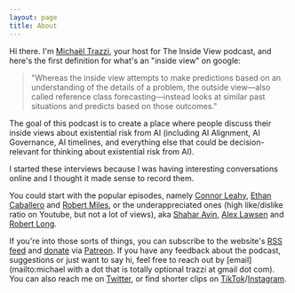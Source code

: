 ```yaml
---
layout: page
title: About
---
```


Hi there. I'm [Michaël Trazzi](https://michaeltrazzi.com), your host for The Inside View podcast, and here's the first definition for what's an "inside view" on google:

> "Whereas the inside view attempts to make predictions based on an understanding of the details of a problem, the outside view—also called reference class forecasting—instead looks at similar past situations and predicts based on those outcomes."

The goal of this podcast is to create a place where people discuss their inside views about existential risk from AI (including AI Alignment, AI Governance, AI timelines, and everything else that could be decision-relevant for thinking about existential risk from AI).

I started these interviews because I was having interesting conversations online and I thought it made sense to record them.

You could start with the popular episodes, namely [Connor Leahy](https://theinsideview.ai/connor2), [Ethan](https://theinsideview.ai/ethan2) [Caballero](https://theinsideview.ai/ethan) and [Robert Miles](https://theinsideview.ai/rob), or the underappreciated ones (high like/dislike ratio on Youtube, but not a lot of views), aka [Shahar Avin](https://theinsideview.ai/shahar), [Alex Lawsen](https://theinsideview.ai/alex) and [Robert Long](https://theinsideview.ai/roblong).

If you're into those sorts of things, you can subscribe to the website's [RSS feed](https://theinsideview.ai/feed.xml) and [donate](https://theinsideview.ai/donate) via [Patreon](https://www.patreon.com/theinsideview). If you have any feedback about the podcast, suggestions or just want to say hi, feel free to reach out by [email](mailto:michael with a dot that is totally optional trazzi at gmail dot com). You can also reach me on [Twitter](https://twitter.com/MichaelTrazzi), or find shorter clips on [TikTok](https://www.tiktok.com/@theinsideview.ai)/[Instagram](http://instagram.com/theinsideview.ai).
